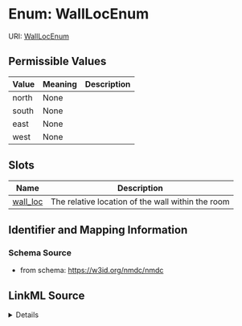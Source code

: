 # Enum: WallLocEnum



URI: [WallLocEnum](WallLocEnum.md)

## Permissible Values

| Value | Meaning | Description |
| --- | --- | --- |
| north | None |  |
| south | None |  |
| east | None |  |
| west | None |  |




## Slots

| Name | Description |
| ---  | --- |
| [wall_loc](wall_loc.md) | The relative location of the wall within the room |






## Identifier and Mapping Information







### Schema Source


* from schema: https://w3id.org/nmdc/nmdc




## LinkML Source

<details>
```yaml
name: wall_loc_enum
from_schema: https://w3id.org/nmdc/nmdc
rank: 1000
permissible_values:
  north:
    text: north
  south:
    text: south
  east:
    text: east
  west:
    text: west

```
</details>